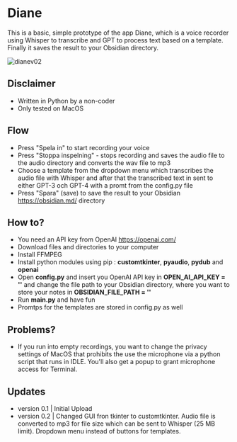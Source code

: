 # Diane
This is a basic, simple prototype of the app Diane, which is a voice recorder using Whisper to transcribe and GPT to process text based on a template. Finally it saves the result to your Obsidian directory.

![dianev02](https://user-images.githubusercontent.com/10948066/227736764-25185eaa-d669-4084-9199-0e7b23d6f13d.jpg)

## Disclaimer
* Written in Python by a non-coder
* Only tested on MacOS

## Flow
* Press "Spela in" to start recording your voice
* Press "Stoppa inspelning" - stops recording and saves the audio file to the audio directory and converts the wav file to mp3
* Choose a template from the dropdown menu which transcribes the audio file with Whisper and after that the transcribed text in sent to either GPT-3 och GPT-4 with a promt from the config.py file
* Press "Spara" (save) to save the result to your Obsidian https://obsidian.md/ directory

## How to?
* You need an API key from OpenAI https://openai.com/
* Download files and directories to your computer
* Install FFMPEG
* Install python modules using pip : __customtkinter__, __pyaudio__, __pydub__ and __openai__
* Open __config.py__ and insert you OpenAI API key in __OPEN_AI_API_KEY = ''__ and change the file path to your Obsidian directory, where you want to store your notes in __OBSIDIAN_FILE_PATH = ''__ 
* Run __main.py__ and have fun
* Promtps for the templates are stored in config.py as well

## Problems?
* If you run into empty recordings, you want to change the privacy settings of MacOS that prohibits the use the microphone via a python script that runs in IDLE. You'll also get a popup to grant microphone access for Terminal.

## Updates
* version 0.1 | Initial Upload
* version 0.2 | Changed GUI fron tkinter to customtkinter. Audio file is converted to mp3 for file size which can be sent to Whisper (25 MB limit). Dropdown menu instead of buttons for templates. 
